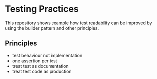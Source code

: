 # Testing Practices

This repository shows example how test readability can be improved by using the builder pattern and other principles.

## Principles
- test behaviour not implementation
- one assertion per test
- treat test as documentation
- treat test code as production
